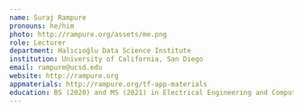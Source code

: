 ```yaml
---
name: Suraj Rampure
pronouns: he/him
photo: http://rampure.org/assets/me.png
role: Lecturer
department: Halıcıoğlu Data Science Institute
institution: University of California, San Diego
email: rampure@ucsd.edu
website: http://rampure.org
appmaterials: http://rampure.org/tf-app-materials
education: BS (2020) and MS (2021) in Electrical Engineering and Computer Sciences, UC Berkeley
---
```


